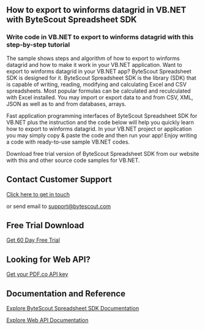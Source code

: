 ## How to export to winforms datagrid in VB.NET with ByteScout Spreadsheet SDK

### Write code in VB.NET to export to winforms datagrid with this step-by-step tutorial

The sample shows steps and algorithm of how to export to winforms datagrid and how to make it work in your VB.NET application. Want to export to winforms datagrid in your VB.NET app? ByteScout Spreadsheet SDK is designed for it. ByteScout Spreadsheet SDK is the library (SDK) that is capable of writing, reading, modifying and calculating Excel and CSV spreadsheets. Most popular formulas can be calculated and reculculated with Excel installed. You may import or export data to and from CSV, XML, JSON as well as to and from databases, arrays.

Fast application programming interfaces of ByteScout Spreadsheet SDK for VB.NET plus the instruction and the code below will help you quickly learn how to export to winforms datagrid. In your VB.NET project or application you may simply copy & paste the code and then run your app! Enjoy writing a code with ready-to-use sample VB.NET codes.

Download free trial version of ByteScout Spreadsheet SDK from our website with this and other source code samples for VB.NET.

## Contact Customer Support

[Click here to get in touch](https://bytescout.zendesk.com/hc/en-us/requests/new?subject=ByteScout%20Spreadsheet%20SDK%20Question)

or send email to [support@bytescout.com](mailto:support@bytescout.com?subject=ByteScout%20Spreadsheet%20SDK%20Question) 

## Free Trial Download

[Get 60 Day Free Trial](https://bytescout.com/download/web-installer?utm_source=github-readme)

## Looking for Web API? 

[Get your PDF.co API key](https://pdf.co/documentation/api?utm_source=github-readme)

## Documentation and Reference

[Explore ByteScout Spreadsheet SDK Documentation](https://bytescout.com/documentation/index.html?utm_source=github-readme)

[Explore Web API Documentation](https://pdf.co/documentation/api?utm_source=github-readme)